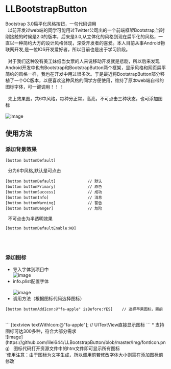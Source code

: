 # LLBootstrapButton
Bootstrap 3.0扁平化风格按钮，一句代码调用<br>
&nbsp;&nbsp;以前开发过web端的同学可能用过Twitter公司出的一个前端框架Bootstrap,当时刚接触的时候是2.0的版本，后来是3.0,从立体化的风格到现在扁平化的风格，一直以一种简约大方的设计风格体现，深受开发者的喜爱。本人目前从事Android物联网开发,是一位IOS开发爱好者，所以目前也是出于学习阶段。<br><br>
&nbsp;&nbsp;对于我们这种没有美工妹纸当女票的人来说移动开发就是悲剧，所以后来发现Android开发中也有Bootstrap和BootstrapButton两个框架，显示风格和网页扁平简约的风格一样，我也在开发中用过很多次。于是最近将BootstrapButton部分移植了一个OC版本，以便喜欢这种风格的同学方便使用，维持了原本web端自带的图标字体，可一键调用！！！<br><br>
&nbsp;&nbsp;先上效果图，共6中风格，每种分正常，高亮，不可点击三种状态，也可添加图标<br><br>
   ![image](https://github.com/lilei644/LLBootstrapButton/blob/master/Img/LLBootstrapButton.png)
## 使用方法
### 添加背景效果
```
[button buttonDefault]
```
&nbsp;&nbsp;分为6中风格,默认是可点击<br>
```
[button buttonDefault]              // 默认
[button buttonPrimary]              // 原色
[button buttonSuccess]              // 成功
[button buttonInfo]                 // 消息
[button buttonWarning]              // 警告
[button buttonDanger]               // 危险
```
&nbsp;&nbsp;不可点击为半透明效果<br>
```
[button buttonDefaultEnable:NO]
```


<br><br>
### 添加图标
* 导入字体到项目中<br>
   ![image](https://github.com/lilei644/LLBootstrapButton/blob/master/Img/addfont.png)
* info.plist配置字体<br>  
   ![image](https://github.com/lilei644/LLBootstrapButton/blob/master/Img/add_font2.png)
* 调用方法（根据图标代码选择图标）<br>
```
[button buttonAddIcon:@"fa-apple" isBefore:YES]    // 选择苹果图标，置前
```
<br>
```
[textview textWithIcon:@"fa-apple"];    // UITextView直接显示图标
```
* 支持图标可达300多种，符合大部分需求<br>
   ![image](https://github.com/lilei644/LLBootstrapButton/blob/master/Img/fontIcon.png)
&nbsp;&nbsp;图标代码打开资源文件中的htm文件即可显示所有图标<br>
`使用注意：由于图标为文字生成，所以调用前若修改字体大小则需在添加图标前修改`
<br><br>

